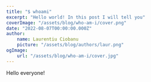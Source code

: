 ```yaml
---
title: "$ whoami"
excerpt: "Hello world! In this post I will tell you"
coverImage: "/assets/blog/who-am-i/cover.png"
date: "2022-08-07T00:00:00.000Z"
author:
    name: Laurentiu Ciobanu
    picture: "/assets/blog/authors/laur.png"
ogImage:
    url: "/assets/blog/who-am-i/cover.jpg"
---
```


Hello everyone!
